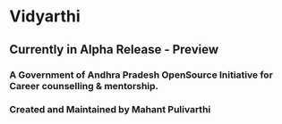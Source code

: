 # Vidyarthi

## Currently in Alpha Release - Preview 

### A Government of Andhra Pradesh OpenSource Initiative for Career counselling & mentorship.

### Created and Maintained by Mahant Pulivarthi
